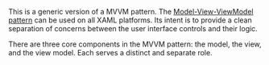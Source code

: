 ﻿This is a generic version of a MVVM pattern.  The [Model-View-ViewModel pattern](https://en.wikipedia.org/wiki/Model%E2%80%93view%E2%80%93viewmodel) can be used on all XAML platforms. Its intent is to provide a clean separation of concerns between the user interface controls and their logic.

There are three core components in the MVVM pattern: the model, the view, and the view model. Each serves a distinct and separate role.
